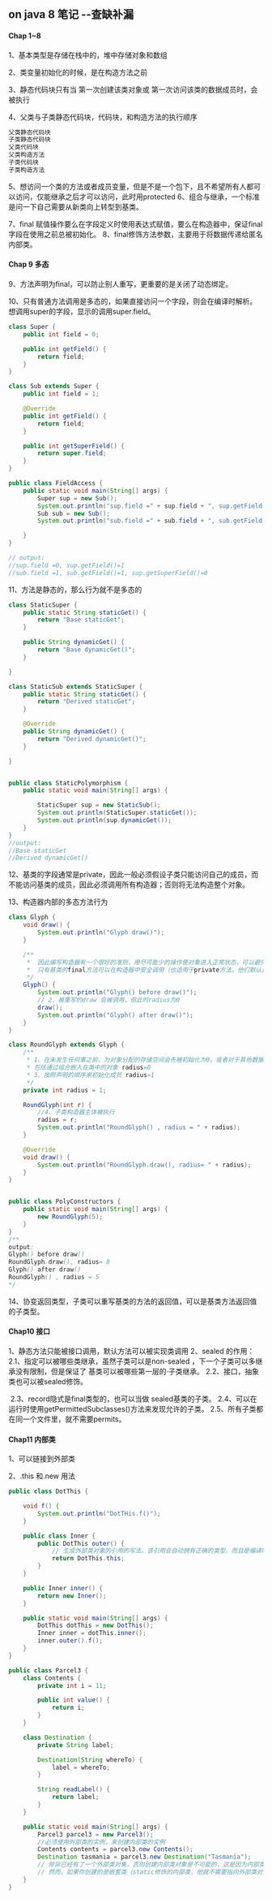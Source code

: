 ## on java 8 笔记 --查缺补漏

#### Chap 1~8

1、基本类型是存储在栈中的，堆中存储对象和数组

2、类变量初始化的时候，是在构造方法之前

3、静态代码块只有当 第一次创建该类对象或 第一次访问该类的数据成员时，会被执行

4、父类与子类静态代码块，代码块，和构造方法的执行顺序

```java
父类静态代码块
子类静态代码块
父类代码块
父类构造方法
子类代码块
子类构造方法
```

5、想访问一个类的方法或者成员变量，但是不是一个包下，且不希望所有人都可以访问，仅能继承之后才可以访问，此时用protected
6、组合与继承，一个标准是问一下自己需要从新类向上转型到基类。

7、final 赋值操作要么在字段定义时使用表达式赋值，要么在构造器中，保证final字段在使用之前总被初始化。
8、final修饰方法参数，主要用于将数据传递给匿名内部类。



#### Chap 9 多态

9、方法声明为final，可以防止别人重写，更重要的是关闭了动态绑定。

10、只有普通方法调用是多态的，如果直接访问一个字段，则会在编译时解析。想调用super的字段，显示的调用super.field。

```java
class Super {
    public int field = 0;

    public int getField() {
        return field;
    }
}

class Sub extends Super {
    public int field = 1;

    @Override
    public int getField() {
        return field;
    }

    public int getSuperField() {
        return super.field;
    }
}

public class FieldAccess {
    public static void main(String[] args) {
        Super sup = new Sub();
        System.out.println("sup.field =" + sup.field + ", sup.getField()=" + sup.getField());
        Sub sub = new Sub();
        System.out.println("sub.field =" + sub.field + ", sub.getField()=" + sub.getField() + ", sup.getSuperField()=" + sub.getSuperField());

    }
}

// output:
//sup.field =0, sup.getField()=1
//sub.field =1, sub.getField()=1, sup.getSuperField()=0
```

11、方法是静态的，那么行为就不是多态的

```java
class StaticSuper {
    public static String staticGet() {
        return "Base staticGet";
    }

    public String dynamicGet() {
        return "Base dynamicGet()";
    }

}

class StaticSub extends StaticSuper {
    public static String staticGet() {
        return "Derived staticGet";
    }

    @Override
    public String dynamicGet() {
        return "Derived dynamicGet()";
    }

}


public class StaticPolymorphism {
    public static void main(String[] args) {

        StaticSuper sup = new StaticSub();
        System.out.println(StaticSuper.staticGet());
        System.out.println(sup.dynamicGet());
    }
}
//output:
//Base staticGet
//Derived dynamicGet()

```



12、基类的字段通常是private，因此一般必须假设子类只能访问自己的成员，而不能访问基类的成员，因此必须调用所有构造器；否则将无法构造整个对象。

13、构造器内部的多态方法行为

```java
class Glyph {
    void draw() {
        System.out.println("Glyph draw()");
    }

    /**
     *  因此编写构造器有一个很好的准则，用尽可能少的操作使对象进入正常状态，可以避免的话，不要调用此类的任何方法，
     *  只有基类的final方法可以在构造器中安全调用（也适用于private方法，他们默认是final的）
     */
    Glyph() {
        System.out.println("Glyph() before draw()");
        // 2、被重写的draw 会被调用，但此时radius为0
        draw();
        System.out.println("Glyph() after draw()");
    }
}

class RoundGlyph extends Glyph {
    /**
     * 1、在未发生任何事之前，为对象分配的存储空间会先被初始化为0，或者对于其他数据类型，任何与0等价的值（null）
     * 包括通过组合嵌入在类中的对象 radius=0
     * 3、按照声明的顺序来初始化成员 radius=1
     */
    private int radius = 1;

    RoundGlyph(int r) {
        //4、子类构造器主体被执行
        radius = r;
        System.out.println("RoundGlyph() , radius = " + radius);
    }

    @Override
    void draw() {
        System.out.println("RoundGlyph.draw(), radius= " + radius);
    }
}


public class PolyConstructors {
    public static void main(String[] args) {
        new RoundGlyph(5);
    }
}
/**
output:
Glyph() before draw()
RoundGlyph.draw(), radius= 0
Glyph() after draw()
RoundGlyph() , radius = 5
*/
```

14、协变返回类型，子类可以重写基类的方法的返回值，可以是基类方法返回值的子类型。

#### Chap10 接口

1、静态方法只能被接口调用，默认方法可以被实现类调用
2、sealed 的作用：
	2.1、指定可以被哪些类继承，虽然子类可以是non-sealed ，下一个子类可以多继承没有限制，但是保证了 基类可以被哪些第一层的·子类继承。
	2.2、接口，抽象类也可以被sealed修饰。

​	2.3、record隐式是final类型的，也可以当做 sealed基类的子类。
​	2.4、可以在运行时使用getPermittedSubclasses()方法来发现允许的子类。
​	2.5、所有子类都在同一个文件里，就不需要permits。

#### Chap11  内部类

1、可以链接到外部类

2、.this 和.new 用法

```java
public class DotThis {

    void f() {
        System.out.println("DotTHis.f()");
    }

    public class Inner {
        public DotThis outer() {
            // 生成外部类对象的引用的写法，该引用会自动拥有正确的类型，而且是编译时确定并检查的，所以没有任何运行时开销。
            return DotThis.this;
        }
    }

    public Inner inner() {
        return new Inner();
    }

    public static void main(String[] args) {
        DotThis dotThis = new DotThis();
        Inner inner = dotThis.inner();
        inner.outer().f();
    }
}
```



```java
public class Parcel3 {
    class Contents {
        private int i = 11;

        public int value() {
            return i;
        }
    }

    class Destination {
        private String label;

        Destination(String whereTo) {
            label = whereTo;
        }

        String readLabel() {
            return label;
        }
    }

    public static void main(String[] args) {
        Parcel3 parcel3 = new Parcel3();
        //必须使用外部类的实例，来创建内部类的实例
        Contents contents = parcel3.new Contents();
        Destination tasmania = parcel3.new Destination("Tasmania");
        // 除非已经有了一个外部类对象，否则创建内部类对象是不可能的，这是因为内部类的对象会暗中连接到用于创建它的外部类对象。
        // 然而，如果你创建的是嵌套类（static修饰的内部类，他就不需要指向外部类对象的引用）
    }
}

```

